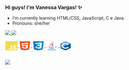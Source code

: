 ### Hi guys! I'm Vanessa Vargas! ✨

- I’m currently learning HTML/CSS, JavaScript, C e Java.
- Pronouns: she/her
<div>
  <a href="https://github.com/VanessaVargas">
  <img height="180em" src="https://github-readme-stats.vercel.app/api?username=VanessaVargas&show_icons=true&theme=light&include_all_commits=true&count_private=true"/>
  <img height="180em" src="https://github-readme-stats.vercel.app/api/top-langs/?username=VanessaVargas&layout=compact&langs_count=7&theme=light"/>
</div>

<div style="display: inline_block"><br>
  <img align="center" alt="Vanessa-Js" height="30" width="40" src="https://raw.githubusercontent.com/devicons/devicon/master/icons/javascript/javascript-plain.svg">
  <img align="center" alt="Vanessa-HTML" height="30" width="40" src="https://raw.githubusercontent.com/devicons/devicon/master/icons/html5/html5-original.svg">
  <img align="center" alt="Vanessa-CSS" height="30" width="40" src="https://raw.githubusercontent.com/devicons/devicon/master/icons/css3/css3-original.svg">
  <img align="center" alt="Vanessa-Java" height="30" width="40" src="https://raw.githubusercontent.com/devicons/devicon/master/icons/java/java-original.svg">
  <img align="center" alt="Vanessa-C" height="30" width="40" src="https://raw.githubusercontent.com/devicons/devicon/master/icons/c/c-original.svg">
</div>
  
  ##
 
<div> 
  <a href="https://www.linkedin.com/in/vanessa-vargas4f/" target="_blank"><img src="https://img.shields.io/badge/-LinkedIn-%230077B5?style=for-the-badge&logo=linkedin&logoColor=white" target="_blank"></a> 
  </div>
  
<!--
<a href="https://www.behance.net/vanessavargas4f" target="_blank"><img src="https://img.shields.io/badge/-Behance-blue?style=for-the-badge&logo=behance&logoColor=white" target="_blank"></a>
 <a href="https://vanessa-vargas4f.medium.com/" target="_blank"><img src="https://img.shields.io/badge/Medium-12100E?style=for-the-badge&logo=medium&logoColor=white" target="_blank"></a>
  <a href = "mailto:vanessa.vargas4f@gmail.com"><img src="https://img.shields.io/badge/-Gmail-%23333?style=for-the-badge&logo=gmail&logoColor=white" target="_blank"></a>

**VanessaVargas/VanessaVargas** is a ✨ _special_ ✨ repository because its `README.md` (this file) appears on your GitHub profile.
Here are some ideas to get you started:
- 🔭 I’m currently working on ...
- 🌱 I’m currently learning ...
- 👯 I’m looking to collaborate on ...
- 🤔 I’m looking for help with ...
- 💬 Ask me about ...
- 📫 How to reach me: ...
-  ...
- ⚡ Fun fact: ...
<img align="right" alt="Vanessa-yoda" src="https://cdn.discordapp.com/attachments/795358919417397249/825430589581688872/hi.gif">
 ![Snake animation](https://github.com/VanessaVargas/VanessaVargas/blob/output/github-contribution-grid-snake.svg)
-->
